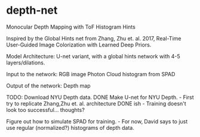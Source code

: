 # depth-net
Monocular Depth Mapping with ToF Histogram Hints

Inspired by the Global Hints net from Zhang, Zhu et. al. 2017, Real-Time User-Guided Image Colorization with Learned Deep Priors.

Model Architecture:
U-net variant, with a global hints network with 4-5 layers/dilations.

Input to the network:
RGB image
Photon Cloud histogram from SPAD

Output of the network: 
Depth map

TODO:
Download NYU Depth data. DONE
Make U-net for NYU Depth.
     - First try to replicate Zhang,Zhu et. al. architecture DONE ish
     - Training doesn't look too successful... thoughts?

     

Figure out how to simulate SPAD for training.
     - For now, David says to just use regular (normalized?) histograms of depth data.

